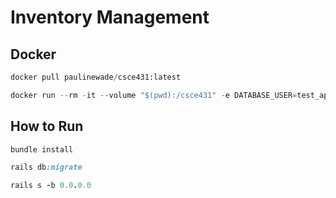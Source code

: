 # Inventory Management

## Docker
```python
docker pull paulinewade/csce431:latest
```
```python
docker run --rm -it --volume "$(pwd):/csce431" -e DATABASE_USER=test_app -e DATABASE_PASSWORD=test_password -p 3000:3000 paulinewade/csce431:latest
```

## How to Run
```ruby
bundle install
```
```ruby
rails db:migrate
```
```ruby
rails s -b 0.0.0.0
```

